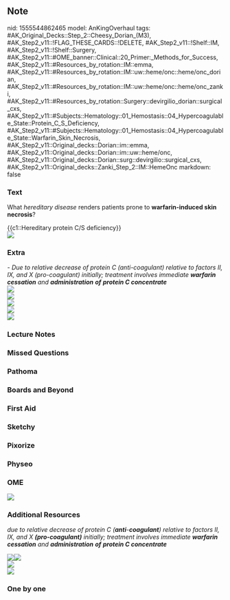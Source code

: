 ## Note
nid: 1555544862465
model: AnKingOverhaul
tags: #AK_Original_Decks::Step_2::Cheesy_Dorian_(M3), #AK_Step2_v11::!FLAG_THESE_CARDS::!DELETE, #AK_Step2_v11::!Shelf::IM, #AK_Step2_v11::!Shelf::Surgery, #AK_Step2_v11::#OME_banner::Clinical::20_Primer:_Methods_for_Success, #AK_Step2_v11::#Resources_by_rotation::IM::emma, #AK_Step2_v11::#Resources_by_rotation::IM::uw::heme/onc::heme/onc_dorian, #AK_Step2_v11::#Resources_by_rotation::IM::uw::heme/onc::heme/onc_zanki, #AK_Step2_v11::#Resources_by_rotation::Surgery::devirgilio_dorian::surgical_cxs, #AK_Step2_v11::#Subjects::Hematology::01_Hemostasis::04_Hypercoagulable_State::Protein_C_S_Deficiency, #AK_Step2_v11::#Subjects::Hematology::01_Hemostasis::04_Hypercoagulable_State::Warfarin_Skin_Necrosis, #AK_Step2_v11::Original_decks::Dorian::im::emma, #AK_Step2_v11::Original_decks::Dorian::im::uw::heme/onc, #AK_Step2_v11::Original_decks::Dorian::surg::devirgilio::surgical_cxs, #AK_Step2_v11::Original_decks::Zanki_Step_2::IM::HemeOnc
markdown: false

### Text
What <i>hereditary disease</i> renders patients prone to
<b>warfarin-induced skin necrosis</b>?
<div>
  {{c1::Hereditary protein C/S deficiency}}
</div>
<div><img src="damn%20(2).png"></div>

### Extra
<div>
  <div>
    <div style="font-weight: bold;"></div>
  </div>
  <div>
    <i>- Due to relative decrease of protein C (anti-coagulant)
    relative to factors II, IX, and X (pro-coagulant) initially;
    treatment involves immediate <b>warfarin</b> <b>cessation</b>
    and <b>administration</b> <b>of</b> <b>protein C
    concentrate</b></i>
  </div>
  <div>
    <i><img src="paste-30313879175169%20(1).jpg"></i>
  </div>
  <div>
    <b><i><img src="paste-1757208559747073.jpg"></i></b>
  </div>
  <div>
    <b><img src="paste-3487071062720513.jpg"></b>
  </div>
  <div><img src="paste-949466945290243.jpg"></div>
  <div><img src="paste-3461696395935745.jpg"></div>
</div>

### Lecture Notes


### Missed Questions


### Pathoma


### Boards and Beyond


### First Aid


### Sketchy


### Pixorize


### Physeo


### OME
<div class="ome-widget">
  <a href="https://onlinemeded.org/spa/surgery?ref=anki"><img src=
  "_OME_AnkiFlashcards_Topic_5.png"></a>
</div>

### Additional Resources
<i>due to relative decrease of protein C
(<b>anti</b>-<b>coagulant</b>) relative to factors II, IX, and X
<b>(pro-coagulant)</b> initially; treatment involves immediate
<b>warfarin</b> <b>cessation</b> and <b>administration</b>
<b>of</b> <b>protein C concentrate</b></i>
<div>
  <div>
    <div>
      <b><i><img src="paste-715378342756880.jpg"><img src=
      "paste-73594264616961.jpg"></i></b>
    </div>
    <div>
      <b><i><img src="paste-3106837608005635.jpg"></i></b>
    </div>
    <div>
      <div>
        <b><i><img src="paste-616001389461507.jpg"></i></b>
      </div>
    </div>
  </div>
</div>

### One by one

